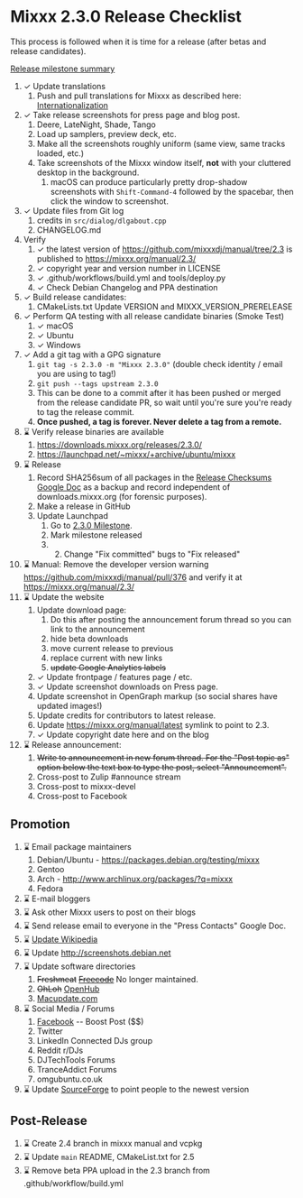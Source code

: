 # Mixxx 2.3.0 Release Checklist

This process is followed when it is time for a release (after betas and
release candidates).

[Release milestone
summary](https://launchpad.net/mixxx/+milestone/2.3.0/)

1. ✓ Update translations
    1.  Push and pull translations for Mixxx as described here:
        [Internationalization](Internationalization)
2. ✓ Take release screenshots for press page and blog post.
    1.  Deere, LateNight, Shade, Tango
    2.  Load up samplers, preview deck, etc. 
    3.  Make all the screenshots roughly uniform (same view, same tracks
        loaded, etc.)
    4.  Take screenshots of the Mixxx window itself, **not** with your
        cluttered desktop in the background.
        1.  macOS can produce particularly pretty drop-shadow
            screenshots with `Shift-Command-4` followed by the spacebar,
            then click the window to screenshot.
3. ✓ Update files from Git log 
    1. credits in `src/dialog/dlgabout.cpp`
    2. CHANGELOG.md
4. Verify 
    1. ✓ the latest version of https://github.com/mixxxdj/manual/tree/2.3 is published to <https://mixxx.org/manual/2.3/>
    2. ✓ copyright year and version number in LICENSE
    3. ✓ .github/workflows/build.yml and tools/deploy.py
    4. ✓ Check Debian Changelog and PPA destination 
5. ✓ Build release candidates:
    1.  CMakeLists.txt Update VERSION and MIXXX_VERSION_PRERELEASE
6. ✓ Perform QA testing with all release candidate binaries (Smoke Test) 
    1. ✓ macOS 
    2. ✓ Ubuntu
    3. ✓ Windows
7. ✓ Add a git tag with a GPG signature 
    1. ```git tag -s 2.3.0 -m "Mixxx 2.3.0"```  (double check identity / email you are using to tag!)
    2. ```git push --tags upstream 2.3.0```
    3.  This can be done to a commit after it has been pushed or merged
        from the release candidate PR, so wait until you're sure you're ready to tag the
        release commit.
    4.  **Once pushed, a tag is forever. Never delete a tag from a
        remote.**
8. ⌛ Verify release binaries are available
    1. https://downloads.mixxx.org/releases/2.3.0/
    2. https://launchpad.net/~mixxx/+archive/ubuntu/mixxx  
9. ⌛ Release
    1.  Record SHA256sum of all packages in the [Release Checksums
        Google
        Doc](https://docs.google.com/spreadsheets/d/1E5vFa0gKf47P3LMMXpnr3JzsZ7-ENI03IgOkj9lxYQo/edit#gid=0)
        as a backup and record independent of downloads.mixxx.org (for
        forensic purposes).
    2.  Make a release in GitHub 
    3.  Update Launchpad
        1.  Go to [2.3.0
            Milestone](https://launchpad.net/mixxx/+milestone/2.3.0).
        2.  Mark milestone released
        3. 2.  Change "Fix committed" bugs to "Fix released"
10. ⌛ Manual: Remove the developer version warning https://github.com/mixxxdj/manual/pull/376 and verify it at <https://mixxx.org/manual/2.3/>    
11. ⌛ Update the website
    1.  Update download page:
        1.  Do this after posting the announcement forum thread so you
            can link to the announcement
        2.  hide beta downloads
        3.  move current release to previous
        4.  replace current with new links
        5.  ~~update Google Analytics labels~~
    2. ✓ Update frontpage / features page / etc.
    3. ✓ Update screenshot downloads on Press page.
    4.  Update screenshot in OpenGraph markup (so social shares have
        updated images\!)
    5.  Update credits for contributors to latest release.
    6.  Update <https://mixxx.org/manual/latest> symlink to point to
        2.3.
    7. ✓ Update copyright date here and on the blog
12. ⌛ Release announcement:
    1.  ~~Write to announcement in new forum thread. For the "Post topic as"
        option below the text box to type the post, select
        "Announcement".~~
    2.  Cross-post to Zulip \#announce stream
    3.  Cross-post to mixxx-devel
    4.  Cross-post to Facebook
    

## Promotion

1.  ⌛ Email package maintainers
    1.  Debian/Ubuntu - <https://packages.debian.org/testing/mixxx>
    2.  Gentoo
    3.  Arch - <http://www.archlinux.org/packages/?q=mixxx>
    4.  Fedora
2.  ⌛ E-mail bloggers
3.  ⌛ Ask other Mixxx users to post on their blogs
4.  ⌛ Send release email to everyone in the "Press Contacts" Google Doc.
5.  ⌛ [Update Wikipedia](https://en.wikipedia.org/wiki/Mixxx)
6.  ⌛ Update <http://screenshots.debian.net>
7.  ⌛ Update software directories
    1.  ~~Freshmeat~~
        ~~[Freecode](http://www.freecode.com/projects/mixxx)~~ No longer
        maintained.
    2.  ~~OhLoh~~ [OpenHub](https://www.openhub.net/p/mixxx)
    3.  [Macupdate.com](https://www.macupdate.com/app/mac/33059/mixxx)
8.  ⌛ Social Media / Forums
    1.  [Facebook](https://www.facebook.com/Mixxx-DJ-Software-21723485212/)
        -- Boost Post ($$)
    2.  Twitter
    3.  LinkedIn Connected DJs group
    4.  Reddit r/DJs
    5.  DJTechTools Forums
    6.  TranceAddict Forums
    7.  omgubuntu.co.uk
9.  ⌛ Update [SourceForge](https://sourceforge.net/projects/mixxx/) to
    point people to the newest version

## Post-Release

1.  ⌛ Create 2.4 branch in mixxx manual and vcpkg 
2.  ⌛ Update `main` README, CMakeList.txt for 2.5 
3.  ⌛ Remove beta PPA upload in the 2.3 branch from .github/workflow/build.yml  
